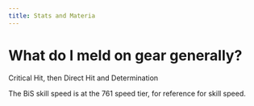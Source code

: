 ```yaml
---
title: Stats and Materia
---
```

# What do I meld on gear generally?
Critical Hit, then Direct Hit and Determination

 The BiS skill speed is at the 761 speed tier, for reference for skill speed.